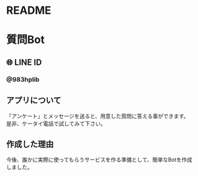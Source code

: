 # README
# 質問Bot

## 🌐 LINE ID
### **@983hplib**


## アプリについて
「アンケート」とメッセージを送ると、用意した質問に答える事ができます。
是非、ケータイ電話で試してみて下さい。

## 作成した理由
今後、誰かに実際に使ってもらうサービスを作る準備として、簡単なBotを作成しました。


